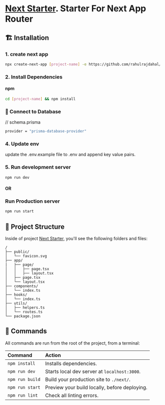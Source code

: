 # [Next Starter](https://github.com/rahulrajdahal/next-starter). Starter For Next App Router

## 🏗 Installation

### 1. create next app

```sh
npx create-next-app [project-name] -e https://github.com/rahulrajdahal/next-starter
```

### 2. Install Dependencies

#### npm

```sh
cd [project-name] && npm install
```

### 💾 Connect to Database

// schema.prisma

```sh
provider = "prisma-database-provider"
```

### 4. Update env

update the .env.example file to .env and append key value pairs.

### 5. Run development server

```sh
npm run dev
```

#### OR

### Run Production server

```sh
npm run start
```

## 🚀 Project Structure

Inside of project [Next Starter](https://github.com/rahulrajdahal/next-starter), you'll see the following folders and files:

```text
/
├── public/
│   └── favicon.svg
├── app/
|   ├── page/
│   │   ├── page.tsx
│   │   ├── layout.tsx
│   ├── page.tsx
│   └── layout.tsx
├── components/
│   └── index.ts
├── hooks/
│   └── index.ts
├── utils/
│   ├── helpers.ts
│   └── routes.ts
└── package.json
```

## 🧞 Commands

All commands are run from the root of the project, from a terminal:

| Command         | Action                                        |
| :-------------- | :-------------------------------------------- |
| `npm install`   | Installs dependencies.                        |
| `npm run dev`   | Starts local dev server at `localhost:3000`.  |
| `npm run build` | Build your production site to `./next/`.      |
| `npm run start` | Preview your build locally, before deploying. |
| `npm run lint`  | Check all linting errors.                     |
